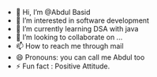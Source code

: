 - 👋 Hi, I’m @Abdul Basid
- 👀 I’m interested in software development
- 🌱 I’m currently learning DSA with java
- 💞️ I’m looking to collaborate on ...
- 📫 How to reach me through mail
- 😄 Pronouns: you can call me Abdul too
- ⚡ Fun fact : Positive Attitude.

<!---
Abdul-Basid-7/Abdul-Basid-7 is a ✨ special ✨ repository because its `README.md` (this file) appears on your GitHub profile.
You can click the Preview link to take a look at your changes.
--->
